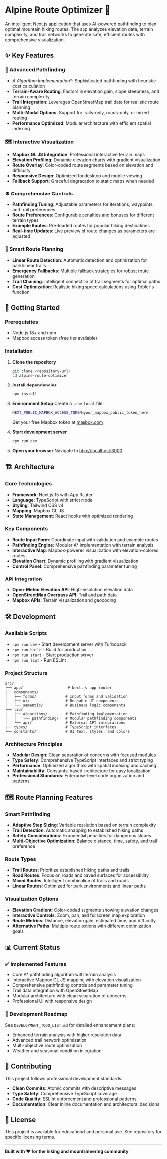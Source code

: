 # Alpine Route Optimizer 🗻

An intelligent Next.js application that uses AI-powered pathfinding to plan optimal mountain hiking routes. The app analyzes elevation data, terrain complexity, and trail networks to generate safe, efficient routes with comprehensive visualization.

## ✨ Key Features

### 🧠 Advanced Pathfinding
- **A* Algorithm Implementation**: Sophisticated pathfinding with heuristic cost calculation
- **Terrain-Aware Routing**: Factors in elevation gain, slope steepness, and terrain complexity
- **Trail Integration**: Leverages OpenStreetMap trail data for realistic route planning
- **Multi-Modal Options**: Support for trails-only, roads-only, or mixed routing
- **Performance Optimized**: Modular architecture with efficient spatial indexing

### 🗺️ Interactive Visualization
- **Mapbox GL JS Integration**: Professional interactive terrain maps
- **Elevation Profiling**: Dynamic elevation charts with gradient visualization
- **Route Overlay**: Color-coded route segments based on elevation and difficulty
- **Responsive Design**: Optimized for desktop and mobile viewing
- **Fallback Support**: Graceful degradation to static maps when needed

### ⚙️ Comprehensive Controls
- **Pathfinding Tuning**: Adjustable parameters for iterations, waypoints, and trail preferences
- **Route Preferences**: Configurable penalties and bonuses for different terrain types
- **Example Routes**: Pre-loaded routes for popular hiking destinations
- **Real-time Updates**: Live preview of route changes as parameters are adjusted

### 🎯 Smart Route Planning
- **Linear Route Detection**: Automatic detection and optimization for park/linear trails
- **Emergency Fallbacks**: Multiple fallback strategies for robust route generation
- **Trail Chaining**: Intelligent connection of trail segments for optimal paths
- **Cost Optimization**: Realistic hiking speed calculations using Tobler's function

## 🚀 Getting Started

### Prerequisites
- Node.js 18+ and npm
- Mapbox access token (free tier available)

### Installation

1. **Clone the repository**
   ```bash
   git clone <repository-url>
   cd alpine-route-optimizer
   ```

2. **Install dependencies**
   ```bash
   npm install
   ```

3. **Environment Setup**
   Create a `.env.local` file:
   ```bash
   NEXT_PUBLIC_MAPBOX_ACCESS_TOKEN=your_mapbox_public_token_here
   ```
   Get your free Mapbox token at [mapbox.com](https://www.mapbox.com/)

4. **Start development server**
   ```bash
   npm run dev
   ```

5. **Open your browser**
   Navigate to [http://localhost:3000](http://localhost:3000)

## 🏗️ Architecture

### Core Technologies
- **Framework**: Next.js 15 with App Router
- **Language**: TypeScript with strict mode
- **Styling**: Tailwind CSS v4
- **Mapping**: Mapbox GL JS
- **State Management**: React hooks with optimized rendering

### Key Components
- **Route Input Form**: Coordinate input with validation and example routes
- **Pathfinding Engine**: Modular A* implementation with terrain analysis
- **Interactive Map**: Mapbox-powered visualization with elevation-colored routes  
- **Elevation Chart**: Dynamic profiling with gradient visualization
- **Control Panel**: Comprehensive pathfinding parameter tuning

### API Integration
- **Open-Meteo Elevation API**: High-resolution elevation data
- **OpenStreetMap Overpass API**: Trail and path data
- **Mapbox APIs**: Terrain visualization and geocoding

## 🛠️ Development

### Available Scripts
- `npm run dev` - Start development server with Turbopack
- `npm run build` - Build for production
- `npm run start` - Start production server  
- `npm run lint` - Run ESLint

### Project Structure
```
src/
├── app/                    # Next.js app router
├── components/            
│   ├── forms/             # Input forms and validation
│   ├── ui/                # Reusable UI components
│   └── semantic/          # Business logic components
├── lib/
│   ├── algorithms/        # Pathfinding implementation
│   │   └── pathfinding/   # Modular pathfinding components
│   └── api/               # External API integrations
├── types/                 # TypeScript interfaces
└── constants/             # UI text, styles, and colors
```

### Architecture Principles
- **Modular Design**: Clean separation of concerns with focused modules
- **Type Safety**: Comprehensive TypeScript interfaces and strict typing
- **Performance**: Optimized algorithms with spatial indexing and caching
- **Maintainability**: Constants-based architecture for easy localization
- **Professional Standards**: Enterprise-level code organization and patterns

## 🗺️ Route Planning Features

### Smart Pathfinding
- **Adaptive Step Sizing**: Variable resolution based on terrain complexity
- **Trail Detection**: Automatic snapping to established hiking paths
- **Safety Considerations**: Exponential penalties for dangerous slopes
- **Multi-Objective Optimization**: Balance distance, time, safety, and trail preference

### Route Types
- **Trail Routes**: Prioritize established hiking paths and trails
- **Road Routes**: Focus on roads and paved surfaces for accessibility
- **Mixed Routes**: Intelligent combination of trails and roads
- **Linear Routes**: Optimized for park environments and linear paths

### Visualization Options
- **Elevation Gradient**: Color-coded segments showing elevation changes
- **Interactive Controls**: Zoom, pan, and fullscreen map exploration
- **Route Metrics**: Distance, elevation gain, estimated time, and difficulty
- **Alternative Paths**: Multiple route options with different optimization goals

## 📊 Current Status

### ✅ Implemented Features
- Core A* pathfinding algorithm with terrain analysis
- Interactive Mapbox GL JS mapping with elevation visualization
- Comprehensive pathfinding controls and parameter tuning
- Trail data integration with OpenStreetMap
- Modular architecture with clean separation of concerns
- Professional UI with responsive design

### 🚧 Development Roadmap
See `DEVELOPMENT_TODO_LIST.md` for detailed enhancement plans:
- Enhanced terrain analysis with higher resolution data
- Advanced trail network optimization
- Multi-objective route optimization
- Weather and seasonal condition integration

## 🤝 Contributing

This project follows professional development standards:
- **Clean Commits**: Atomic commits with descriptive messages
- **Type Safety**: Comprehensive TypeScript coverage
- **Code Quality**: ESLint enforcement and professional patterns
- **Documentation**: Clear inline documentation and architectural decisions

## 📄 License

This project is available for educational and personal use. See repository for specific licensing terms.

---

**Built with ❤️ for the hiking and mountaineering community**